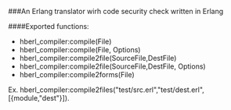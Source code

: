 
###An Erlang translator wirh code security check written in Erlang

####Exported functions:

* hberl_compiler:compile(File)
* hberl_compiler:compile(File, Options)
* hberl_compiler:compile2file(SourceFile,DestFile)
* hberl_compiler:compile2file(SourceFile,DestFile, Options)
* hberl_compiler:compile2forms(File)

Ex. hberl_compiler:compile2files("test/src.erl","test/dest.erl",[{module,"dest"}]).
